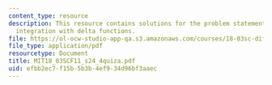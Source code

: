 ```yaml
---
content_type: resource
description: This resource contains solutions for the problem statements related to
  integration with delta functions.
file: https://ol-ocw-studio-app-qa.s3.amazonaws.com/courses/18-03sc-differential-equations-fall-2011/efbb2ec7f15b5b3b4ef934d96bf3aaec_MIT18_03SCF11_s24_4quiza.pdf
file_type: application/pdf
resourcetype: Document
title: MIT18_03SCF11_s24_4quiza.pdf
uid: efbb2ec7-f15b-5b3b-4ef9-34d96bf3aaec
---
```

